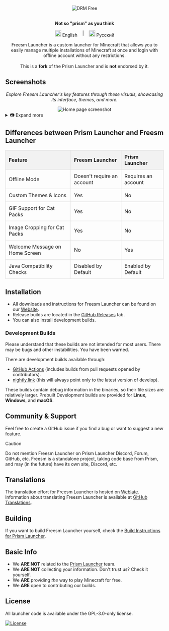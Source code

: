 <div align="center">
  <br />

  <div>
    <img align="center" alt="DRM Free" src="https://img.shields.io/badge/drm-free-brightgreen?style=for-the-badge">
  </div>

  <br />

  <p>
    <strong>Not so "prism" as you think</strong><br />
    <div style="display: inline-flex; gap: 1rem;">
      <a href="#" style="text-decoration: none;">
        <img src="https://upload.wikimedia.org/wikipedia/en/a/a4/Flag_of_the_United_States.svg" alt="English" style="height: 20px;"> English
      </a>
      |
      <a href="https://github.com/FreesmTeam/FreesmLauncher/blob/develop/README_russian.md" style="text-decoration: none;">
        <img src="https://upload.wikimedia.org/wikipedia/commons/f/f3/Flag_of_Russia.svg" alt="Русский" style="height: 20px;"> Русский
      </a>
    </div>
  </p>

  <p>
    Freesm Launcher is a custom launcher for Minecraft that allows you to easily manage multiple installations of Minecraft at once and login with offline account without any restrictions.<br />
    <br />This is a <b>fork</b> of the Prism Launcher and is <b>not</b> endorsed by it.
  </p>
</div>

<h2>Screenshots</h2>

<p style="text-align: center; font-style: italic;">Explore Freesm Launcher's key features through these visuals, showcasing its interface, themes, and more.</p>

<div align="center">
  <img src="docs/screenshots/freesmlauncher_home_screenshot.png" alt="Home page screenshot">
</div>

<details>
  <summary>📷 Expand more</summary>

  <div align="center">
    <img src="docs/screenshots/freesmlauncher_home_screenshot_opacity.png" alt="Home page screenshot with active opacity">
    <img src="docs/screenshots/freesmlauncher_home_mita.gif" alt="Home page GIF with Mita Catpack">
    <img src="docs/screenshots/freesmlauncher_home_maxwell.gif" alt="Home page GIF with Maxwell Catpack">
    <img src="docs/screenshots/freesmlauncher_settings_accounts_screenshot.png" alt="Settings accounts page screenshot">
    <img src="docs/screenshots/freesmlauncher_instance_add_screenshot.png" alt="Instance creation page screenshot">
    <img src="docs/screenshots/freesmlauncher_instance_settings_screenshot.png" alt="Instance settings page screenshot">
    <img src="docs/screenshots/freesmlauncher_settings_theme_screenshot.png" alt="Settings theme page screenshot">
  </div>

</details>

<h2>Differences between Prism Launcher and Freesm Launcher</h2>

<table style="width: 100%; border-collapse: collapse; text-align: left;">
  <thead>
    <tr style="background-color: #f2f2f2;">
      <th style="padding: 10px; border: 1px solid #ddd;">Feature</th>
      <th style="padding: 10px; border: 1px solid #ddd;">Freesm Launcher</th>
      <th style="padding: 10px; border: 1px solid #ddd;">Prism Launcher</th>
    </tr>
  </thead>
  <tbody>
    <tr>
      <td style="padding: 10px; border: 1px solid #ddd;">Offline Mode</td>
      <td style="padding: 10px; border: 1px solid #ddd;">Doesn't require an account</td>
      <td style="padding: 10px; border: 1px solid #ddd;">Requires an account</td>
    </tr>
    <tr>
      <td style="padding: 10px; border: 1px solid #ddd;">Custom Themes & Icons</td>
      <td style="padding: 10px; border: 1px solid #ddd;">Yes</td>
      <td style="padding: 10px; border: 1px solid #ddd;">No</td>
    </tr>
    <tr>
      <td style="padding: 10px; border: 1px solid #ddd;">GIF Support for Cat Packs</td>
      <td style="padding: 10px; border: 1px solid #ddd;">Yes</td>
      <td style="padding: 10px; border: 1px solid #ddd;">No</td>
    </tr>
    <tr>
      <td style="padding: 10px; border: 1px solid #ddd;">Image Cropping for Cat Packs</td>
      <td style="padding: 10px; border: 1px solid #ddd;">Yes</td>
      <td style="padding: 10px; border: 1px solid #ddd;">No</td>
    </tr>
    <tr>
      <td style="padding: 10px; border: 1px solid #ddd;">Welcome Message on Home Screen</td>
      <td style="padding: 10px; border: 1px solid #ddd;">No</td>
      <td style="padding: 10px; border: 1px solid #ddd;">Yes</td>
    </tr>
    <tr>
      <td style="padding: 10px; border: 1px solid #ddd;">Java Compatibility Checks</td>
      <td style="padding: 10px; border: 1px solid #ddd;">Disabled by Default</td>
      <td style="padding: 10px; border: 1px solid #ddd;">Enabled by Default</td>
    </tr>
  </tbody>
</table>

<h2>Installation</h2>

<ul>
  <li>All downloads and instructions for Freesm Launcher can be found on our <a href="https://freesmlauncher.windstone.space">Website</a>.</li>
  <li>Release builds are located in the <a href="https://github.com/FreesmTeam/FreesmLauncher/releases">GitHub Releases</a> tab.</li>
  <li>You can also install development builds.</li>
</ul>

<h3>Development Builds</h3>

<p>Please understand that these builds are not intended for most users. There may be bugs and other instabilities. You have been warned.</p>

<p>There are development builds available through:</p>

<ul>
  <li><a href="https://github.com/FreesmTeam/FreesmLauncher/actions">GitHub Actions</a> (includes builds from pull requests opened by contributors).</li>
  <li><a href="https://nightly.link/FreesmTeam/FreesmLauncher/workflows/trigger_builds/develop">nightly.link</a> (this will always point only to the latest version of develop).</li>
</ul>

<p>These builds contain debug information in the binaries, so their file sizes are relatively larger. Prebuilt Development builds are provided for <strong>Linux</strong>, <strong>Windows</strong>, and <strong>macOS</strong>.</p>

<h2>Community & Support</h2>

<p>Feel free to create a GitHub issue if you find a bug or want to suggest a new feature.</p>

> [!CAUTION]
> Do not mention Freesm Launcher on Prism Launcher Discord, Forum, GitHub, etc. Freesm is a standalone project, taking code base from Prism, and may (in the future) have its own site, Discord, etc.</p>

<h2>Translations</h2>

<p>The translation effort for Freesm Launcher is hosted on <a href="https://hosted.weblate.org/projects/freesmlauncher/freesmlauncher-launcher/">Weblate</a>. Information about translating Freesm Launcher is available at <a href="https://github.com/FreesmTeam/Translations">GitHub Translations</a>.</p>

<h2>Building</h2>

<p>If you want to build Freesm Launcher yourself, check the <a href="https://prismlauncher.org/wiki/development/build-instructions/">Build Instructions for Prism Launcher</a>.</p>

<h2>Basic Info</h2>

<ul>
  <li>We <strong>ARE NOT</strong> related to the <a href="https://prismlauncher.org">Prism Launcher</a> team.</li>
  <li>We <strong>ARE NOT</strong> collecting your information. Don't trust us? Check it yourself.</li>
  <li>We <strong>ARE</strong> providing <em>the</em> way to play Minecraft for free.</li>
  <li>We <strong>ARE</strong> open to contributing our builds.</li>
</ul>

<h2>License</h2>

<p>All launcher code is available under the GPL-3.0-only license.</p>

<p>
  <a href="https://github.com/PrismLauncher/PrismLauncher/blob/develop/LICENSE">
    <img src="https://img.shields.io/github/license/PrismLauncher/PrismLauncher?label=License&logo=gnu&color=C4282D&style=for-the-badge" alt="License">
  </a>
</p>
